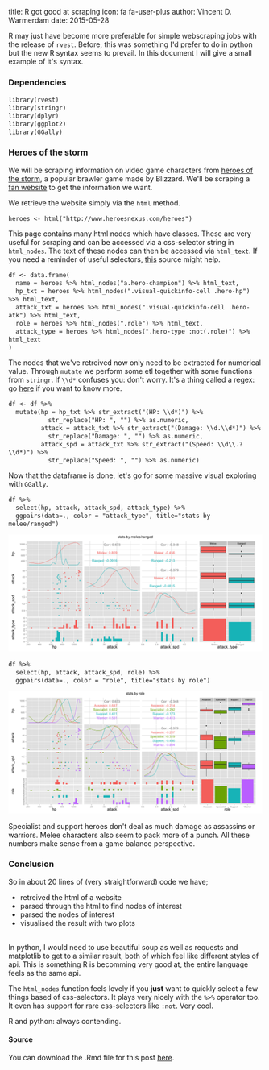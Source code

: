 title: R got good at scraping 
icon: fa fa-user-plus
author: Vincent D. Warmerdam
date: 2015-05-28

R may just have become more preferable for simple webscraping jobs with the release of `rvest`. Before, this was something I'd prefer to do in python but the new R syntax seems to prevail. In this document I will give a small example of it's syntax. 

### Dependencies 

	library(rvest)
	library(stringr)
	library(dplyr)
	library(ggplot2)
	library(GGally)

### Heroes of the storm

We will be scraping information on video game characters from [heroes of the storm](http://eu.battle.net/heroes/en/), a popular brawler game made by Blizzard. We'll be scraping a [fan website](http://www.heroesnexus.com/heroes) to get the information we want. 

We retrieve the website simply via the `html` method. 

	heroes <- html("http://www.heroesnexus.com/heroes")


This page contains many html nodes which have classes. These are very useful for scraping and can be accessed via a css-selector string in `html_nodes`. The text of these nodes can then be accessed via `html_text`. If you need a reminder of useful selectors, [this](http://code.tutsplus.com/tutorials/the-30-css-selectors-you-must-memorize--net-16048) source might help.


	df <- data.frame(
	  name = heroes %>% html_nodes("a.hero-champion") %>% html_text, 
	  hp_txt = heroes %>% html_nodes(".visual-quickinfo-cell .hero-hp") %>% html_text,
	  attack_txt = heroes %>% html_nodes(".visual-quickinfo-cell .hero-atk") %>% html_text,
	  role = heroes %>% html_nodes(".role") %>% html_text,
	  attack_type = heroes %>% html_nodes(".hero-type :not(.role)") %>% html_text
	)


The nodes that we've retreived now only need to be extracted for numerical value. Through `mutate` we perform some etl together with some functions from `stringr`. If `\\d*` confuses you: don't worry. It's a thing called a regex: go [here](http://www.regexr.com/) if you want to know more. 

	df <- df %>% 
	  mutate(hp = hp_txt %>% str_extract("(HP: \\d*)") %>% 
	           str_replace("HP: ", "") %>% as.numeric,
	         attack = attack_txt %>% str_extract("(Damage: \\d.\\d*)") %>% 
	           str_replace("Damage: ", "") %>% as.numeric,
	         attack_spd = attack_txt %>% str_extract("(Speed: \\d\\.?\\d*)") %>% 
	           str_replace("Speed: ", "") %>% as.numeric)

Now that the dataframe is done, let's go for some massive visual exploring with `GGally`.

	df %>% 
	  select(hp, attack, attack_spd, attack_type) %>% 
	  ggpairs(data=., color = "attack_type", title="stats by melee/ranged")

![](/theme/images/heroes1.png)

	df %>% 
	  select(hp, attack, attack_spd, role) %>% 
	  ggpairs(data=., color = "role", title="stats by role")

![](/theme/images/heroes2.png)

Specialist and support heroes don't deal as much damage as assassins or warriors. Melee characters also seem to pack more of a punch. All these numbers make sense from a game balance perspective.

### Conclusion 

So in about 20 lines of (very straightforward) code we have;

- retreived the html of a website 
- parsed through the html to find nodes of interest
- parsed the nodes of interest
- visualised the result with two plots

<br> 
In python, I would need to use beautiful soup as well as requests and matplotlib to get to a similar result, both of which feel like different styles of api. This is something R is becomming very good at, the entire language feels as the same api. 

The `html_nodes` function feels lovely if you **just** want to quickly select a few things based of css-selectors. It plays very nicely with the `%>%` operator too. It even has support for rare css-selectors like `:not`. Very cool.

R and python: always contending. 

#### Source 
You can download the .Rmd file for this post [here](/theme/notebooks/heroes_storm.Rmd).

